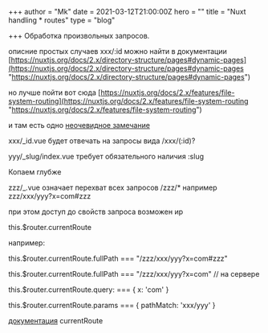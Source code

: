 +++
author = "Mk"
date = 2021-03-12T21:00:00Z
hero = ""
title = "Nuxt handling * routes"
type = "blog"

+++
Обработка произвольных запросов.

описние простых случаев xxx/:id можно найти  в документации [https://nuxtjs.org/docs/2.x/directory-structure/pages#dynamic-pages](https://nuxtjs.org/docs/2.x/directory-structure/pages#dynamic-pages "https://nuxtjs.org/docs/2.x/directory-structure/pages#dynamic-pages")

но лучше пойти вот сюда [https://nuxtjs.org/docs/2.x/features/file-system-routing](https://nuxtjs.org/docs/2.x/features/file-system-routing "https://nuxtjs.org/docs/2.x/features/file-system-routing")

и там есть одно [неочевидное замечание](https://nuxtjs.org/docs/2.x/features/file-system-routing#dynamic-routes) 

xxx/_id.vue будет отвечать на запросы вида /xxx/(:id)?

yyy/_slug/index.vue требует обязательного наличия :slug 

Копаем глубже

zzz/_.vue означает перехват всех запросов /zzz/* например zzz/xxx/yyy?x=com#zzz

при этом доступ до свойств запроса возможен иp

this.$router.currentRoute

например:

this.$router.currentRoute.fullPath === "/zzz/xxx/yyy?x=com#zzz"

this.$router.currentRoute.fullPath === "/zzz/xxx/yyy?x=com" // на сервере

this.$router.currentRoute.query:  === { x: 'com' }

this.$router.currentRoute.params === { pathMatch: 'xxx/yyy' }

[документация](https://router.vuejs.org/ru/api/#свойства-объекта-route) currentRoute 